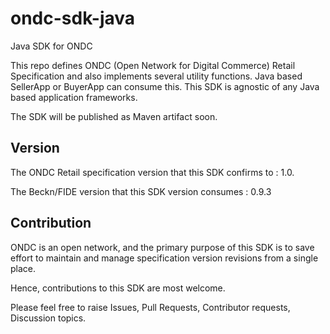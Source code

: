 # ondc-sdk-java
Java SDK for ONDC

This repo defines ONDC (Open Network for Digital Commerce) Retail Specification and also implements several utility functions.
Java based SellerApp or BuyerApp can consume this. This SDK is agnostic of any Java based application frameworks.

The SDK will be published as Maven artifact soon.

## Version

The ONDC Retail specification version that this SDK confirms to : 1.0.

The Beckn/FIDE version that this SDK version consumes : 0.9.3

## Contribution

ONDC is an open network, and the primary purpose of this SDK is to save effort to maintain and manage specification version revisions from a single place. 

Hence, contributions to this SDK are most welcome. 

Please feel free to raise Issues, Pull Requests, Contributor requests, Discussion topics.
